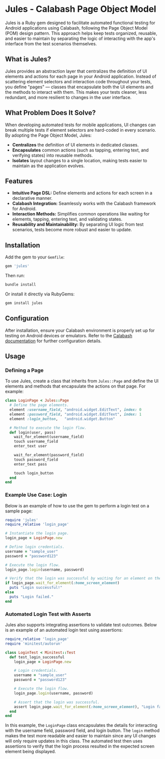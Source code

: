 # Jules - Calabash Page Object Model

Jules is a Ruby gem designed to facilitate automated functional testing for Android applications using Calabash, following the Page Object Model (POM) design pattern. This approach helps keep tests organized, reusable, and easier to maintain by separating the logic of interacting with the app's interface from the test scenarios themselves.

## What is Jules?

Jules provides an abstraction layer that centralizes the definition of UI elements and actions for each page in your Android application. Instead of scattering element selectors and interaction code throughout your tests, you define "pages" — classes that encapsulate both the UI elements and the methods to interact with them. This makes your tests cleaner, less redundant, and more resilient to changes in the user interface.

## What Problem Does It Solve?

When developing automated tests for mobile applications, UI changes can break multiple tests if element selectors are hard-coded in every scenario. By adopting the Page Object Model, Jules:
- **Centralizes** the definition of UI elements in dedicated classes.
- **Encapsulates** common actions (such as tapping, entering text, and verifying states) into reusable methods.
- **Isolates** layout changes to a single location, making tests easier to maintain as the application evolves.

## Features

- **Intuitive Page DSL:** Define elements and actions for each screen in a declarative manner.
- **Calabash Integration:** Seamlessly works with the Calabash framework for Android.
- **Interaction Methods:** Simplifies common operations like waiting for elements, tapping, entering text, and validating states.
- **Reusability and Maintainability:** By separating UI logic from test scenarios, tests become more robust and easier to update.

## Installation

Add the gem to your `Gemfile`:

```ruby
gem 'jules'
```

Then run:

```bash
bundle install
```

Or install it directly via RubyGems:

```bash
gem install jules
```

## Configuration

After installation, ensure your Calabash environment is properly set up for testing on Android devices or emulators. Refer to the [Calabash documentation](https://github.com/calabash/calabash-android) for further configuration details.

## Usage

### Defining a Page

To use Jules, create a class that inherits from `Jules::Page` and define the UI elements and methods that encapsulate the actions on that page. For example:

```ruby
class LoginPage < Jules::Page
  # Define the page elements.
  element :username_field, "android.widget.EditText", index: 0
  element :password_field, "android.widget.EditText", index: 1
  element :login_button,   "android.widget.Button"

  # Method to execute the login flow.
  def login(user, pass)
    wait_for_element(username_field)
    touch username_field
    enter_text user

    wait_for_element(password_field)
    touch password_field
    enter_text pass

    touch login_button
  end
end
```

### Example Use Case: Login

Below is an example of how to use the gem to perform a login test on a sample page:

```ruby
require 'jules'
require_relative 'login_page'

# Instantiate the login page.
login_page = LoginPage.new

# Define login credentials.
username = "sample_user"
password = "password123"

# Execute the login flow.
login_page.login(username, password)

# Verify that the login was successful by waiting for an element on the home screen.
if login_page.wait_for_element(:home_screen_element)
  puts "Login successful!"
else
  puts "Login failed."
end
```

### Automated Login Test with Asserts

Jules also supports integrating assertions to validate test outcomes. Below is an example of an automated login test using assertions:

```ruby
require_relative 'login_page'
require 'minitest/autorun'

class LoginTest < Minitest::Test
  def test_login_successful
    login_page = LoginPage.new

    # Login credentials.
    username = "sample_user"
    password = "password123"

    # Execute the login flow.
    login_page.login(username, password)

    # Assert that the login was successful.
    assert login_page.wait_for_element(:home_screen_element), "Login failed: Home screen element not found."
  end
end
```

In this example, the `LoginPage` class encapsulates the details for interacting with the username field, password field, and login button. The `login` method makes the test more readable and easier to maintain since any UI changes will only require updates in this class. The automated test then uses assertions to verify that the login process resulted in the expected screen element being displayed.
